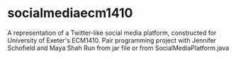 # socialmediaecm1410
A representation of a Twitter-like social media platform, constructed for University of Exeter's ECM1410. Pair programming project with Jennifer Schofield and Maya Shah
Run from jar file or from SocialMediaPlatform.java
